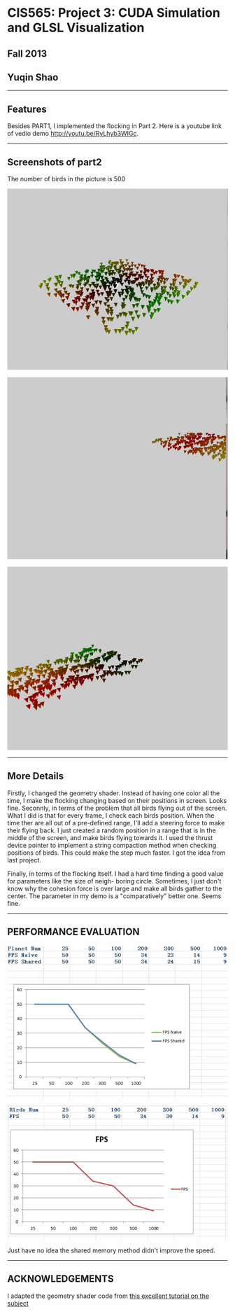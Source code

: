 CIS565: Project 3: CUDA Simulation and GLSL Visualization
===
Fall 2013
---
Yuqin Shao
---

---
Features
---
Besides PART1, I implemented the flocking in Part 2. Here is a youtube link of vedio demo http://youtu.be/RyLhyb3WIGc.

---
Screenshots of part2
---
The number of birds in the picture is 500

![Alt test](flocking3_500.JPG "")

![Alt test](flocking3_500_2.JPG "")

![Alt test](flocking3_500_3.JPG "")

---
More Details 
---
Firstly, I changed the geometry shader. Instead of having one color all the time, I make the flocking changing based
on their positions in screen. Looks fine.
Seconnly, in terms of the problem that all birds flying out of the screen. What I did is that for every frame, I check 
each birds position. When the time ther are all out of a pre-defined range, I'll add a steering force to make their 
flying back. I just created a random position in a range that is in the middle of the screen, and make birds flying 
towards it.
I used the thrust device pointer to implement a string compaction method when checking positions of birds. This could
make the step much faster. I got the idea from last project.

Finally, in terms of the flocking itself. I had a hard time finding a good value for parameters like the size of neigh-
boring circle. Sometimes, I just don't know why the cohesion force is over large and make all birds gather to the center.
The parameter in my demo is a "comparatively" better one. Seems fine. 


---
PERFORMANCE EVALUATION
---
![Alt test](eva1.JPG "")

![Alt test](eva2.JPG "")

Just have no idea the shared memory method didn't improve the speed. 

---
ACKNOWLEDGEMENTS
---
I adapted the geometry shader code from [this excellent tutorial on the subject](http://ogldev.atspace.co.uk/www/tutorial27/tutorial27.html)
